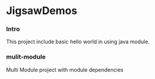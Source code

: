 # JigsawDemos
### Intro 
This project include basic hello world in using java module.

### mulit-module
Multi Module project with module dependencies
